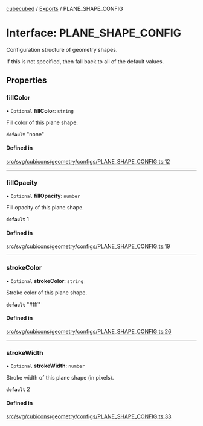 [cubecubed](/reference/README.md) / [Exports](/reference/modules.md) / PLANE\_SHAPE\_CONFIG

# Interface: PLANE\_SHAPE\_CONFIG

Configuration structure of geometry shapes.

If this is not specified, then fall back to all of the default values.

## Properties

### fillColor

• `Optional` **fillColor**: `string`

Fill color of this plane shape.

**`default`** "none"

#### Defined in

[src/svg/cubicons/geometry/configs/PLANE_SHAPE_CONFIG.ts:12](https://github.com/imaphatduc/cubecubed/blob/0bd348a/src/svg/cubicons/geometry/configs/PLANE_SHAPE_CONFIG.ts#L12)

___

### fillOpacity

• `Optional` **fillOpacity**: `number`

Fill opacity of this plane shape.

**`default`** 1

#### Defined in

[src/svg/cubicons/geometry/configs/PLANE_SHAPE_CONFIG.ts:19](https://github.com/imaphatduc/cubecubed/blob/0bd348a/src/svg/cubicons/geometry/configs/PLANE_SHAPE_CONFIG.ts#L19)

___

### strokeColor

• `Optional` **strokeColor**: `string`

Stroke color of this plane shape.

**`default`** "#fff"

#### Defined in

[src/svg/cubicons/geometry/configs/PLANE_SHAPE_CONFIG.ts:26](https://github.com/imaphatduc/cubecubed/blob/0bd348a/src/svg/cubicons/geometry/configs/PLANE_SHAPE_CONFIG.ts#L26)

___

### strokeWidth

• `Optional` **strokeWidth**: `number`

Stroke width of this plane shape (in pixels).

**`default`** 2

#### Defined in

[src/svg/cubicons/geometry/configs/PLANE_SHAPE_CONFIG.ts:33](https://github.com/imaphatduc/cubecubed/blob/0bd348a/src/svg/cubicons/geometry/configs/PLANE_SHAPE_CONFIG.ts#L33)
